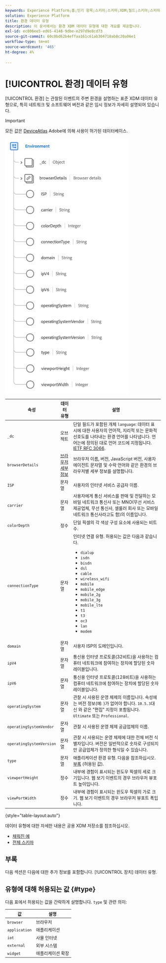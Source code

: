```yaml
---
keywords: Experience Platform;홈;인기 항목;스키마;스키마;XDM;필드;스키마;스키마;환경;데이터 유형;데이터 유형;데이터 유형;
solution: Experience Platform
title: 환경 데이터 유형
description: 이 문서에서는 환경 XDM 데이터 유형에 대한 개요를 제공합니다.
exl-id: ec806ee5-ed65-4148-9dbe-e297d9e8cd73
source-git-commit: 60c0bd62b4effaa161c61ab304718ab8c20a06e1
workflow-type: tm+mt
source-wordcount: '465'
ht-degree: 4%

---
```


# [!UICONTROL 환경] 데이터 유형

[!UICONTROL 환경] 는 관찰된 이벤트의 주변 환경을 설명하는 표준 XDM 데이터 유형으로, 특히 네트워크 및 소프트웨어 버전과 같은 임시 정보가 자세히 설명되어 있습니다.

>[!IMPORTANT]
>
>모든 값은 [DeviceAtlas](https://deviceatlas.com) Adobe에 의해 사용이 허가된 데이터베이스.

<img src="../images/data-types/environment.png" width="400" /><br />

| 속성 | 데이터 유형 | 설명 |
| --- | --- | --- |
| `_dc` | 오브젝트 | 단일 필드가 포함된 개체 `language`: 데이터 표시에 대한 사용자의 언어적, 지리적 또는 문화적 선호도를 나타내는 환경 언어를 나타냅니다. 언어는에 정의된 대로 언어 코드에 지정됩니다. [IETF RFC 3066](https://www.ietf.org/rfc/rfc3066.txt). |
| `browserDetails` | [브라우저 세부 정보](./browser-details.md) | 브라우저 이름, 버전, JavaScript 버전, 사용자 에이전트 문자열 및 수락 언어와 같은 환경의 브라우저별 세부 정보를 설명합니다. |
| `ISP` | 문자열 | 사용자의 인터넷 서비스 공급자 이름. |
| `carrier` | 문자열 | 사용자에게 통신 서비스를 판매 및 전달하는 모바일 네트워크 통신사 또는 MNO(무선 서비스 제공업체, 무선 통신사, 셀룰러 회사 또는 모바일 네트워크 통신사라고도 함)의 이름입니다. |
| `colorDepth` | 정수 | 단일 픽셀의 각 색상 구성 요소에 사용되는 비트 수. |
| `connectionType` | 문자열 | 인터넷 연결 유형. 허용되는 값은 다음과 같습니다. <ul><li>`dialup`</li><li>`isdn`</li><li>`bisdn`</li><li>`dsl`</li><li>`cable`</li><li>`wireless_wifi`</li><li>`mobile`</li><li>`mobile_edge`</li><li>`mobile_2g`</li><li>`mobile_3g`</li><li>`mobile_lte`</li><li>`t1`</li><li>`t3`</li><li>`oc3`</li><li>`lan`</li><li>`modem`</li></ul> |
| `domain` | 문자열 | 사용자 ISP의 도메인입니다. |
| `ipV4` | 문자열 | 통신용 인터넷 프로토콜(32비트)을 사용하는 컴퓨터 네트워크에 참여하는 장치에 할당된 숫자 레이블입니다. |
| `ipV6` | 문자열 | 통신용 인터넷 프로토콜(128비트)을 사용하는 컴퓨터 네트워크에 참여하는 장치에 할당된 숫자 레이블입니다. |
| `operatingSystem` | 문자열 | 관찰 시 사용된 운영 체제의 이름입니다. 속성에는 버전 정보(예: )가 없어야 합니다. `10.5.3`대신 와 같은 &quot;편집&quot; 지정이 포함됩니다. `Ultimate` 또는 `Professional`. |
| `operatingSystemVendor` | 문자열 | 관찰 시 사용된 운영 체제 공급업체의 이름. |
| `operatingSystemVersion` | 문자열 | 관찰 시 사용되는 운영 체제에 대한 전체 버전 식별자입니다. 버전은 일반적으로 숫자로 구성되지만 공급업체가 정의한 형식일 수 있습니다. |
| `type` | 문자열 | 애플리케이션 환경 유형. 다음을 참조하십시오. [부록](#type) (허용된 값). |
| `viewportHeight` | 정수 | 내부에 경험이 표시되는 윈도우 픽셀의 세로 크기입니다. 웹 보기 이벤트의 경우 브라우저 뷰포트 높이입니다. |
| `viewPortWidth` | 정수 | 내부에 경험이 표시되는 윈도우 픽셀의 가로 크기. 웹 보기 이벤트의 경우 브라우저 뷰포트 폭입니다. |

{style="table-layout:auto"}

데이터 유형에 대한 자세한 내용은 공용 XDM 저장소를 참조하십시오.

* [채워진 예](https://github.com/adobe/xdm/blob/master/components/datatypes/environment.example.1.json)
* [전체 스키마](https://github.com/adobe/xdm/blob/master/components/datatypes/environment.schema.json)

## 부록

다음 섹션은 다음에 대한 추가 정보를 포함합니다. [!UICONTROL 장치] 데이터 유형.

## 유형에 대해 허용되는 값 {#type}

다음 표에서 허용되는 값을 간략하게 설명합니다. `type` 및 관련 의미:

| 값 | 설명 |
| --- | --- |
| `browser` | 브라우저 |
| `application` | 애플리케이션 |
| `iot` | 사물 인터넷 |
| `external` | 외부 시스템 |
| `widget` | 애플리케이션 확장 |

